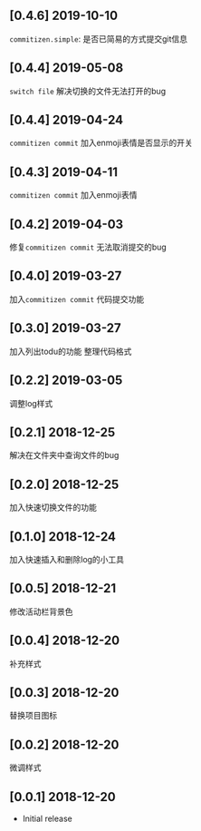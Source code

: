 ## [0.4.6] 2019-10-10
`commitizen.simple`: 是否已简易的方式提交git信息

## [0.4.4] 2019-05-08
`switch file` 解决切换的文件无法打开的bug

## [0.4.4] 2019-04-24
`commitizen commit` 加入enmoji表情是否显示的开关

## [0.4.3] 2019-04-11
`commitizen commit` 加入enmoji表情

## [0.4.2] 2019-04-03
修复`commitizen commit` 无法取消提交的bug

## [0.4.0] 2019-03-27
加入`commitizen commit` 代码提交功能

## [0.3.0] 2019-03-27
加入列出todu的功能
整理代码格式

## [0.2.2] 2019-03-05
调整log样式

## [0.2.1] 2018-12-25
解决在文件夹中查询文件的bug

## [0.2.0] 2018-12-25
加入快速切换文件的功能

## [0.1.0] 2018-12-24
加入快速插入和删除log的小工具

## [0.0.5] 2018-12-21
修改活动栏背景色

## [0.0.4] 2018-12-20
补充样式

## [0.0.3] 2018-12-20
替换项目图标

## [0.0.2] 2018-12-20
微调样式

## [0.0.1] 2018-12-20

- Initial release
